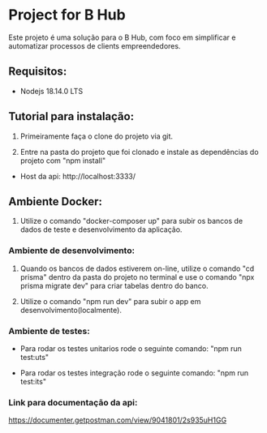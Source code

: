 # Project for B Hub
Este projeto é uma solução para o B Hub, com foco em simplificar e automatizar processos de clients empreendedores.


## Requisitos:
- Nodejs 18.14.0 LTS


## Tutorial para instalação:

1) Primeiramente faça o clone do projeto via git.

2) Entre na pasta do projeto que foi clonado e instale as dependências do projeto com "npm install"

- Host da api: http://localhost:3333/ 

## Ambiente Docker: 

1) Utilize o comando "docker-composer up" para subir os bancos de dados de teste e desenvolvimento da aplicação.


### Ambiente de desenvolvimento:

1) Quando os bancos de dados estiverem on-line, utilize o comando "cd prisma" dentro da pasta do projeto no terminal e use o comando "npx prisma migrate dev" para criar tabelas dentro do banco.

2) Utilize o comando "npm run dev" para subir o app em desenvolvimento(localmente).

### Ambiente de testes: 

- Para rodar os testes unitarios rode o seguinte comando: "npm run test:uts"

- Para rodar os testes integração rode o seguinte comando: "npm run test:its"


### Link para documentação da api: 
https://documenter.getpostman.com/view/9041801/2s935uH1GG